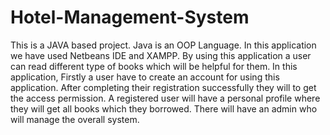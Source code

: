 # Hotel-Management-System
This is a JAVA based project. Java is an OOP Language. In this application we have used Netbeans IDE and XAMPP. 
By using this application a user can read different type of books which will be helpful for them.
In this application, Firstly a user have to create an account for using this application.
After completing their registration successfully they will to get the access permission.
A registered user will have a personal profile where they will get all books which they borrowed. There will have an admin who will manage the overall system.
